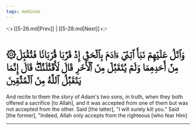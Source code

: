 ```yaml
---
tags: medinan
---
```


👈 [[5-26.md|Prev]] | [[5-28.md|Next]] 👉

# ۞وَٱتۡلُ عَلَيۡهِمۡ نَبَأَ ٱبۡنَيۡ ءَادَمَ بِٱلۡحَقِّ إِذۡ قَرَّبَا قُرۡبَانٗا فَتُقُبِّلَ مِنۡ أَحَدِهِمَا وَلَمۡ يُتَقَبَّلۡ مِنَ ٱلۡأٓخَرِ قَالَ لَأَقۡتُلَنَّكَۖ قَالَ إِنَّمَا يَتَقَبَّلُ ٱللَّهُ مِنَ ٱلۡمُتَّقِينَ

And recite to them the story of Adam's two sons, in truth, when they both offered a sacrifice [to Allah], and it was accepted from one of them but was not accepted from the other. Said [the latter], "I will surely kill you." Said [the former], "Indeed, Allah only accepts from the righteous [who fear Him]

---

